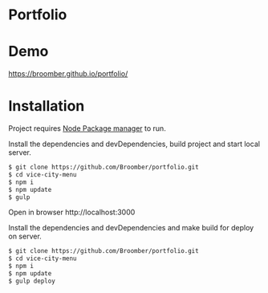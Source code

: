 # Portfolio

# Demo
https://broomber.github.io/portfolio/

# Installation

Project requires [Node Package manager](//www.npmjs.com) to run.

Install the dependencies and devDependencies, build project and start local server.

```sh
$ git clone https://github.com/Broomber/portfolio.git
$ cd vice-city-menu
$ npm i
$ npm update
$ gulp
```
Open in browser http://localhost:3000

Install the dependencies and devDependencies and make build for deploy on server.

```sh
$ git clone https://github.com/Broomber/portfolio.git
$ cd vice-city-menu
$ npm i
$ npm update
$ gulp deploy
```